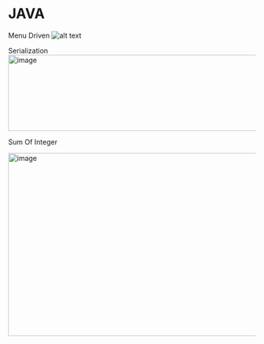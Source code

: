 # JAVA
Menu Driven
![alt text](<img width="1151" height="844" alt="image" src="https://github.com/user-attachments/assets/5b06a6ac-a6b8-46e1-b976-94b804b30dc7" />)

Serialization
<img width="994" height="155" alt="image" src="https://github.com/user-attachments/assets/7ed65ebc-e73d-43d7-882e-f8f11f5f6de5" />

Sum Of Integer

<img width="1200" height="373" alt="image" src="https://github.com/user-attachments/assets/3488c660-6aee-4b9d-b6b9-c940c14df0d3" />

